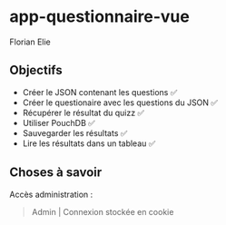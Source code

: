# app-questionnaire-vue
Florian Elie

## Objectifs

  * Créer le JSON contenant les questions :white_check_mark:
  * Créer le questionaire avec les questions du JSON :white_check_mark:
  * Récupérer le résultat du quizz :white_check_mark:
  * Utiliser PouchDB :white_check_mark:
  * Sauvegarder les résultats :white_check_mark:
  * Lire les résultats dans un tableau :white_check_mark:

## Choses à savoir

Accès administration : 
> Admin | Connexion stockée en cookie
